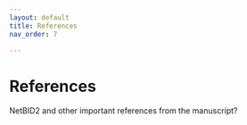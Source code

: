 ```yaml
---
layout: default
title: References
nav_order: 7

---
```

# References
NetBID2 and other important references from the manuscript?
